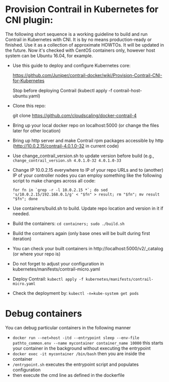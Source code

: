 # Provision Contrail in Kubernetes for CNI plugin:

The following short sequence is a working guideline to build and run Contrail in Kubernetes with CNI.
It is by no means production-ready or finished. Use it as a collection of approximate HOWTOs.
It will be updated in the future.
Now it's checked with CentOS containers only, however host system can be Ubuntu 16.04, for example.

* Use this guide to deploy and configure Kubernetes core:
  
  https://github.com/Juniper/contrail-docker/wiki/Provision-Contrail-CNI-for-Kubernetes
  
  Stop before deploying Contrail (kubectl apply -f contrail-host-ubuntu.yaml)
  
* Clone this repo:
  
  git clone https://github.com/cloudscaling/docker-contrail-4

* Bring up your local docker repo on localhost:5000 (or change the files later for other location)

* Bring up http server and make Contrail rpm packages accessible by http (http://10.0.2.15/contrail-4.0.1.0-32 in current code)

* Use change_contrail_version.sh to update version before build (e.g., ```change_contrail_version.sh 4.0.1.0-32 4.0.1.0-33```

* Change IP 10.0.2.15 everywhere to IP of your repo URLs and to (another) IP of your controller nodes
  you can employ something like the following script to make changes across all code:
  
  ```for fn in `grep -r -l 10.0.2.15 *`; do sed 's/10.0.2.15/192.168.0.1/g' < "$fn" > result; rm "$fn"; mv result "$fn"; done```

* Use containers/build.sh to build. Update repo location and version in it if needed.

* Build the containers: ```cd containers; sudo ./build.sh```

* Build the containers again (only base ones will be built during first iteration)

* You can check your built containers in http://localhost:5000/v2/_catalog (or where your repo is)

* Do not forget to adjust your configuration in kubernetes/manifests/contrail-micro.yaml

* Deploy Contrail:
  ```kubectl apply -f kubernetes/manifests/contrail-micro.yaml```

* Check the deployment by:
  ```kubectl -n=kube-system get pods```

# Debug containers
You can debug particular containers in the following manner

* ```docker run --net=host -itd --entrypoint sleep --env-file pathto_common.env --name mycontainer container_name 10000```
  this starts your container in the background without executing the entrypoint
* ```docker exec -it mycontainer /bin/bash```
  then you are inside the container
* ```/entrypoint.sh```
  executes the entrypoint script and populates configuration
* then execute the cmd line as defined in the dockerfile
